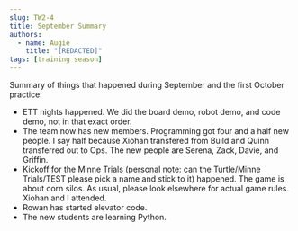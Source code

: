 ```yaml
---
slug: TW2-4
title: September Summary
authors:
  - name: Augie
    title: "[REDACTED]"
tags: [training season]
---
```

Summary of things that happened during September and the first October practice:
* ETT nights happened. We did the board demo, robot demo, and code demo, not in that exact order. 
* The team now has new members. Programming got four and a half new people. I say half because Xiohan transfered from Build and Quinn transferred out to Ops. The new people are Serena, Zack, Davie, and Griffin.
* Kickoff for the Minne Trials (personal note: can the Turtle/Minne Trials/TEST please pick a name and stick to it) happened. The game is about corn silos. As usual, please look elsewhere for actual game rules. Xiohan and I attended. 
* Rowan has started elevator code. 
* The new students are learning Python. 